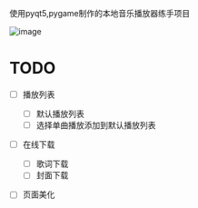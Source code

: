 使用pyqt5,pygame制作的本地音乐播放器练手项目


![image](https://github.com/DongZhouhan/TheMusicPlayer/assets/92138704/d3a963a7-92d7-4276-9b2c-ef5e587d9867)


# TODO
 - [ ] 播放列表
     - [ ] 默认播放列表 
     - [ ] 选择单曲播放添加到默认播放列表 
 - [ ] 在线下载
     - [ ] 歌词下载
     - [ ] 封面下载
 - [ ] 页面美化

